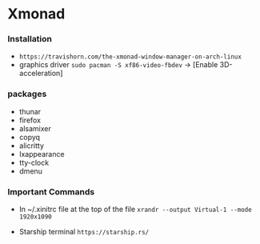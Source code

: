# Xmonad

### Installation
- ```https://travishorn.com/the-xmonad-window-manager-on-arch-linux```
- graphics driver ```sudo pacman -S xf86-video-fbdev``` -> [Enable 3D-acceleration]

### packages
- thunar
- firefox
- alsamixer
- copyq
- alicritty
- lxappearance
- tty-clock
- dmenu

### Important Commands
- In ~/.xinitrc file at the top of the file
```xrandr --output Virtual-1 --mode 1920x1090```

- Starship terminal
```https://starship.rs/```
